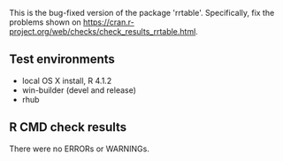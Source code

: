 This is the bug-fixed version of the package 'rrtable'.
Specifically, fix the problems shown on
<https://cran.r-project.org/web/checks/check_results_rrtable.html>.

## Test environments
* local OS X install, R 4.1.2
* win-builder (devel and release)
* rhub

## R CMD check results
There were no ERRORs or WARNINGs.



